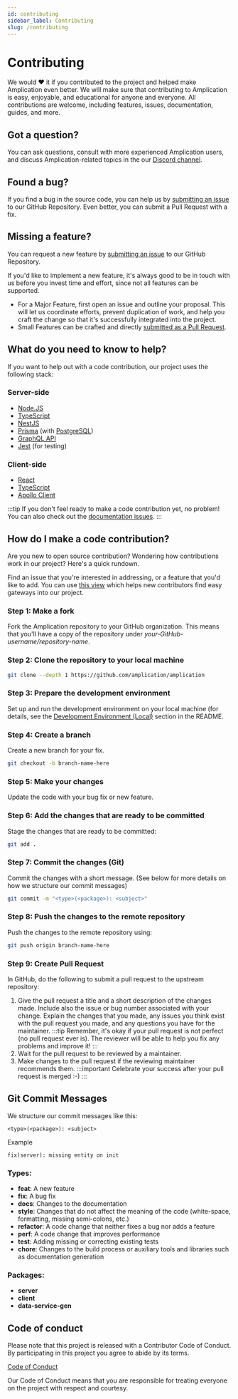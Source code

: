 ```yaml
---
id: contributing
sidebar_label: Contributing 
slug: /contributing
---
```


# Contributing

We would ❤️ it if you contributed to the project and helped make Amplication even better. We will make sure that contributing to Amplication is easy, enjoyable, and educational for anyone and everyone. All contributions are welcome, including features, issues, documentation, guides, and more.

## Got a question?

You can ask questions, consult with more experienced Amplication users, and discuss Amplication-related topics in the our [Discord channel](https://discord.gg/b8MrjU6).

## Found a bug?

If you find a bug in the source code, you can help us by [submitting an issue](https://github.com/amplication/amplication/issues/new?assignees=&labels=type%3A%20bug&template=bug_report.md&title=) to our GitHub Repository. Even better, you can submit a Pull Request with a fix.

## Missing a feature?

You can request a new feature by [submitting an issue](https://github.com/amplication/amplication/issues/new?assignees=&labels=type%3A%20feature%20request&template=feature_request.md&title=) to our GitHub Repository.

If you'd like to implement a new feature, it's always good to be in touch with us before you invest time and effort, since not all features can be supported.

- For a Major Feature, first open an issue and outline your proposal. This will let us coordinate efforts, prevent duplication of work, and help you craft the change so that it's successfully integrated into the project.
- Small Features can be crafted and directly [submitted as a Pull Request](#submit-pr).

## What do you need to know to help?

If you want to help out with a code contribution, our project uses the following stack:

### Server-side

- [Node.JS](https://nodejs.org/)
- [TypeScript](https://www.typescriptlang.org/docs)
- [NestJS](https://docs.nestjs.com/)
- [Prisma](https://www.prisma.io/docs/) (with [PostgreSQL](https://www.postgresql.org/about/))
- [GraphQL API](https://docs.nestjs.com/graphql/quick-start)
- [Jest](https://docs.nestjs.com/fundamentals/testing) (for testing)

### Client-side

- [React](https://reactjs.org/docs/getting-started.html)
- [TypeScript](https://www.typescriptlang.org/docs)
- [Apollo Client](https://www.apollographql.com/docs/react/)

:::tip
If you don't feel ready to make a code contribution yet, no problem! You can also check out the [documentation issues](https://github.com/amplication/amplication/labels/type%3A%20docs).
:::

## <a name="submit-pr"></a> How do I make a code contribution?

Are you new to open source contribution? Wondering how contributions work in our project? Here's a quick rundown.

Find an issue that you're interested in addressing, or a feature that you'd like to add.
You can use [this view](https://github.com/amplication/amplication/issues?q=is%3Aopen+is%3Aissue+label%3A%22good+first+issue%22) which helps new contributors find easy gateways into our project.

### Step 1: Make a fork

Fork the Amplication repository to your GitHub organization. This means that you'll have a copy of the repository under _your-GitHub-username/repository-name_.

### Step 2: Clone the repository to your local machine

```bash
git clone --depth 1 https://github.com/amplication/amplication
```

### Step 3: Prepare the development environment

Set up and run the development environment on your local machine (for details, see the [Development Environment (Local)](https://github.com/amplication/amplication/blob/master/README.md#development) section in the README.

### Step 4: Create a branch

 Create a new branch for your fix.

```bash
git checkout -b branch-name-here
```

### Step 5: Make your changes

Update the code with your bug fix or new feature.

### Step 6: Add the changes that are ready to be committed

Stage the changes that are ready to be committed:

```bash
git add .
```

### Step 7: Commit the changes (Git)

Commit the changes with a short message. (See below for more details on how we structure our commit messages)

```bash
git commit -m "<type>(<package>): <subject>"
```

### Step 8: Push the changes to the remote repository

Push the changes to the remote repository using:

```bash
git push origin branch-name-here
```

### Step 9: Create Pull Request

In GitHub, do the following to submit a pull request to the upstream repository:

1. Give the pull request a title and a short description of the changes made. Include also the issue or bug number associated with your change. Explain the changes that you made, any issues you think exist with the pull request you made, and any questions you have for the maintainer.
  :::tip
  Remember, it's okay if your pull request is not perfect (no pull request ever is). The reviewer will be able to help you fix any problems and improve it!
  :::
2. Wait for the pull request to be reviewed by a maintainer.
3. Make changes to the pull request if the reviewing maintainer recommends them.
  :::important
  Celebrate your success after your pull request is merged :-)
  :::

## Git Commit Messages

We structure our commit messages like this:

```git
<type>(<package>): <subject>
```

Example

```git
fix(server): missing entity on init
```

### Types:

- **feat**: A new feature
- **fix**: A bug fix
- **docs**: Changes to the documentation
- **style**: Changes that do not affect the meaning of the code (white-space, formatting, missing semi-colons, etc.)
- **refactor**: A code change that neither fixes a bug nor adds a feature
- **perf**: A code change that improves performance
- **test**: Adding missing or correcting existing tests
- **chore**: Changes to the build process or auxiliary tools and libraries such as documentation generation

### Packages:

- **server**
- **client**
- **data-service-gen**

## Code of conduct

Please note that this project is released with a Contributor Code of Conduct. By participating in this project you agree to abide by its terms.

[Code of Conduct](https://github.com/amplication/amplication/blob/master/CODE_OF_CONDUCT.md)

Our Code of Conduct means that you are responsible for treating everyone on the project with respect and courtesy.
